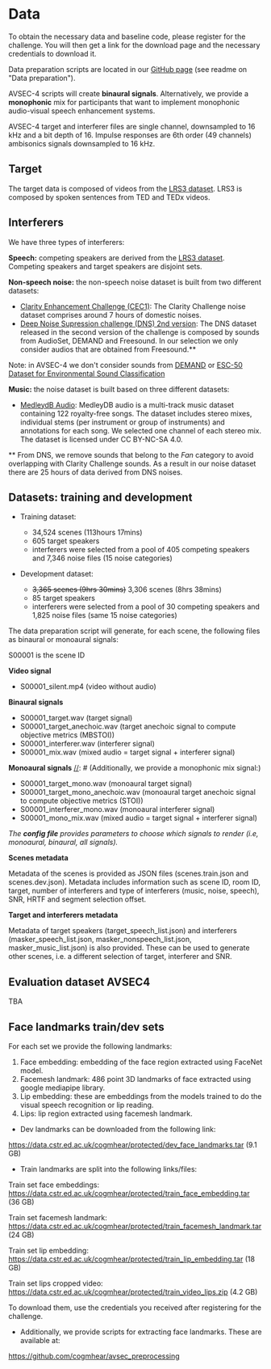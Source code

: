 # Data
To obtain the necessary data and baseline code, please register for the challenge. You will then get a link for the download page and the necessary credentials to download it.

Data preparation scripts are located in our [GitHub page](https://github.com/cogmhear/avse_challenge) (see readme on "Data preparation").

AVSEC-4 scripts will create **binaural signals**. Alternatively, we provide a **monophonic** mix for participants that want to implement monophonic audio-visual speech enhancement systems.

AVSEC-4 target and interferer files are single channel, downsampled to 16 kHz and a bit depth of 16.
Impulse responses are 6th order (49 channels) ambisonics signals downsampled to 16 kHz.

## Target

The target data is composed of videos from the [LRS3 dataset](https://mm.kaist.ac.kr/datasets/lip_reading/). 
LRS3 is composed by spoken sentences from TED and TEDx videos.

## Interferers

We have three types of interferers:

**Speech:** competing speakers are derived from the [LRS3 dataset](https://mm.kaist.ac.kr/datasets/lip_reading/). 
Competing speakers and target speakers are disjoint sets.

**Non-speech noise:** the non-speech noise dataset is built from two different datasets:

- [Clarity Enhancement Challenge (CEC1)](https://github.com/claritychallenge/clarity/tree/main/recipes/cec1): The Clarity Challenge noise dataset comprises around 7 hours of domestic noises. 
- [Deep Noise Supression challenge (DNS) 2nd version](https://github.com/microsoft/DNS-Challenge): The DNS dataset released in the second version of the challenge is composed by sounds from AudioSet, DEMAND and Freesound. In our selection we only consider audios that are obtained from Freesound.\*\* 

Note: in AVSEC-4 we don't consider sounds from [DEMAND](https://zenodo.org/record/1227121#.YpZHLRPMLPY) or [ESC-50 Dataset for Environmental Sound Classification](https://github.com/karolpiczak/ESC-50)

**Music:** the noise dataset is built based on three different datasets:
- [MedleydB Audio](https://medleydb.weebly.com/): MedleyDB audio is a multi-track music dataset containing 122 royalty-free songs. 
The dataset includes stereo mixes, individual stems (per instrument or group of instruments) and annotations for each song. We selected one channel of each stereo mix. The dataset is licensed under CC BY-NC-SA 4.0. 

  
\*\* From DNS, we remove sounds that belong to the *Fan* category to avoid overlapping with Clarity Challenge sounds. As a result in our noise dataset there are 25 hours of data derived from DNS noises. 

## Datasets: training and development

* Training dataset: 
  - 34,524 scenes (113hours 17mins)
  - 605 target speakers
  - interferers were selected from a pool of 405 competing speakers and 7,346 noise files (15 noise categories)

* Development dataset: 
  - ~~3,365 scenes (9hrs 30mins)~~ 3,306 scenes (8hrs 38mins)
  - 85 target speakers
  - interferers were selected from a pool of 30 competing speakers and 1,825 noise files (same 15 noise categories) 

[//]: # (* Evaluation dataset:)

[//]: # (  - 1,389 scenes &#40;2hrs 23mins&#41;)

[//]: # (  - 2,792 scenes &#40;4hours 32mins&#41;. Divided into 1,396 scenes for leadeboard and 1,396 scenes for listening test &#40;2hours 16 minutes each&#41;.)


The data preparation script will generate, for each scene, the following files as binaural or monoaural signals:

S00001 is the scene ID

**Video signal**

- S00001_silent.mp4 (video without audio)

**Binaural signals**

- S00001_target.wav (target signal)
- S00001_target_anechoic.wav (target anechoic signal to compute objective metrics (MBSTOI))
- S00001_interferer.wav (interferer signal)
- S00001_mix.wav (mixed audio = target signal + interferer signal)

**Monoaural signals**
[//]: # (Additionally, we provide a monophonic mix signal:)
- S00001_target_mono.wav (monoaural target signal)
- S00001_target_mono_anechoic.wav (monoaural target anechoic signal to compute objective metrics (STOI))
- S00001_interferer_mono.wav (monoaural interferer signal)
- S00001_mono_mix.wav (mixed audio = target signal + interferer signal)

*The **config file** provides parameters to choose which signals to render (i.e, monoaural, binaural, all signals).*

**Scenes metadata**

Metadata of the scenes is provided as JSON files (scenes.train.json and scenes.dev.json). Metadata includes information such as scene ID, room ID, target, number of interferers and type of interferers (music, noise, speech), SNR, HRTF and segment selection offset. 

**Target and interferers metadata**

Metadata of target speakers (target_speech_list.json) and interferers (masker_speech_list.json, masker_nonspeech_list.json, masker_music_list.json) is also provided. These can be used to generate other scenes, i.e. a different selection of target, interferer and SNR.

## Evaluation dataset AVSEC4

TBA


[//]: # (- Contains 2,400 scenes. )

[//]: # (- Results from the leaderboard are computed from 1,000 scenes. Scenes that will be used in the listening test are different from those used in the leaderboard.)

[//]: # ()
[//]: # (The evaluation dataset can be found here: )

[//]: # ()
[//]: # (https://data.cstr.ed.ac.uk/cogmhear/protected/avsec3_evalset.tar)

[//]: # ()
[//]: # (Clean targets for avsec-3 eval set:)

[//]: # ()
[//]: # (https://data.cstr.ed.ac.uk/cogmhear/protected/avsec3_clean_targets.tar)

[//]: # ()
[//]: # (Hint: credentials are the same as the ones used to download the noise dataset and the metadata)

[//]: # (### SNRs in the evaluation set)

[//]: # ()
[//]: # (In AVSEC-1 and AVSEC-2 we selected SNRs in the evaluation set to reflect accuracy scores of 25%, 50% and 75% &#40;noise&#41; and 40%, 55%, and 70% &#40;competing speaker&#41;. We estimated psychometric curves according to word accuracy scores obtained from a listening test to find the corresponding SNRs. A broader description of the method, and the psychometric curves, can be found in section 2.4 of our challenge [paper]&#40;https://www.pure.ed.ac.uk/ws/portalfiles/portal/305863115/AVSE_Challenge_ALDANA_DOA30092022_AFV.pdf&#41;.)

[//]: # ()
[//]: # (In AVSEC-3 and AVSEC-4, we take an alternative approach to select SNRs in the evaluation set that we hope allow us to gain better understanding about system's performance.)

[//]: # (As a first step, we look at intelligibility scores from unmodified samples in the previous editions of the challenge and fit psychometric curves according to each interferer &#40;speech or noise&#41;. Then, we select three inteligibility accuracy intervals of [22.5, 47.5], [47.5, 72.5], and [72.5, 97.5] with means of 35, 60, and 85, respectively. These means are similar to the values used in the previous editions of the challenge. The SNRs chosen for the evaluation set are uniformly sampled from each interval.  )

[//]: # ()
[//]: # (This process allows us to sample a wide range of SNR values while ensuring that mean accuracies for each interval are consistent with values used in the previous challenges.)


[//]: # (AVSEC-LTR contains listening test responses of previous editions of the Challenge. )

[//]: # (Please refer to the README file to find more information about the license. )

## Face landmarks train/dev sets

For each set we provide the following landmarks:

1) Face embedding: embedding of the face region extracted using FaceNet model.
2) Facemesh landmark: 486 point 3D landmarks of face extracted using google mediapipe library.
3) Lip embedding: these are embeddings from the models trained to do the visual speech recognition or lip reading.
4) Lips: lip region extracted using facemesh landmark.

- Dev landmarks can be downloaded from the following link: 

https://data.cstr.ed.ac.uk/cogmhear/protected/dev_face_landmarks.tar (9.1 GB) 

- Train landmarks are split into the following links/files:

Train set face embeddings: https://data.cstr.ed.ac.uk/cogmhear/protected/train_face_embedding.tar (36 GB) 

Train set facemesh landmark: https://data.cstr.ed.ac.uk/cogmhear/protected/train_facemesh_landmark.tar (24 GB) 

Train set lip embedding: https://data.cstr.ed.ac.uk/cogmhear/protected/train_lip_embedding.tar (18 GB) 

Train set lips cropped video: https://data.cstr.ed.ac.uk/cogmhear/protected/train_video_lips.zip (4.2 GB) 

To download them, use the credentials you received after registering for the challenge.

- Additionally, we provide scripts for extracting face landmarks. These are available at:

https://github.com/cogmhear/avsec_preprocessing



